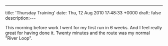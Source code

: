 ---
title: 'Thursday Training'
date: Thu, 12 Aug 2010 17:48:33 +0000
draft: false
description:---

This morning before work I went for my first run in 6 weeks. And I feel really great for having done it. Twenty minutes and the route was my normal "River Loop".